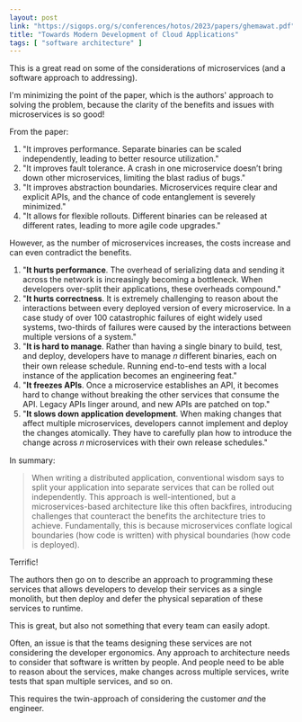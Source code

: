 ```yaml
---
layout: post
link: "https://sigops.org/s/conferences/hotos/2023/papers/ghemawat.pdf"
title: "Towards Modern Development of Cloud Applications"
tags: [ "software architecture" ]
---
```


This is a great read on some of the considerations of microservices (and a software approach to
addressing).

<!--more-->

I'm minimizing the point of the paper, which is the authors' approach to solving the problem, because the clarity of
the benefits and issues with microservices is so good!

From the paper:

1. "It improves performance. Separate binaries can be scaled independently, leading to better resource utilization."
2. "It improves fault tolerance. A crash in one microservice doesn’t bring down other microservices, limiting the blast
   radius of bugs."
3. "It improves abstraction boundaries. Microservices require clear and explicit APIs, and the chance of code
   entanglement is severely minimized."
4. "It allows for flexible rollouts. Different binaries can be released at different rates, leading to more agile code
   upgrades."

However, as the number of microservices increases, the costs increase and can even contradict the benefits.

1. "**It hurts performance**. The overhead of serializing data and sending it across the network is increasingly
   becoming a bottleneck. When developers over-split their applications, these overheads compound."
2. "**It hurts correctness**. It is extremely challenging to reason about the interactions between every deployed
   version of every microservice. In a case study of over 100 catastrophic failures of eight widely used systems,
   two-thirds of failures were caused by the interactions between multiple versions of a system."
3. "**It is hard to manage**. Rather than having a single binary to build, test, and deploy, developers have to manage
   𝑛 different binaries, each on their own release schedule. Running end-to-end tests with a local instance of the
   application becomes an engineering feat."
4. "**It freezes APIs**. Once a microservice establishes an API, it becomes hard to change without breaking the other
   services that consume the API. Legacy APIs linger around, and new APIs are patched on top."
5. "**It slows down application development**. When making changes that affect multiple microservices, developers cannot
   implement and deploy the changes atomically. They have to carefully plan how to introduce the change across 𝑛
   microservices with their own release schedules."

In summary:

> When writing a distributed application,
> conventional wisdom says to split your application into separate services that can be rolled out independently.
> This approach is well-intentioned, but a microservices-based architecture like this often backfires,
> introducing challenges that counteract the benefits the architecture tries to achieve.
> Fundamentally, this is because microservices conflate logical boundaries (how code is written)
> with physical boundaries (how code is deployed).

Terrific!

The authors then go on to describe an approach to programming these services that allows developers to develop their
services as a single monolith, but then deploy and defer the physical separation of these services to runtime.

This is great, but also not something that every team can easily adopt.

Often, an issue is that the teams designing these services are not considering the developer ergonomics.
Any approach to architecture needs to consider that software is written by people.
And people need to be able to reason about the services, make changes across multiple services,
write tests that span multiple services, and so on.

This requires the twin-approach of considering the customer _and_ the engineer.


